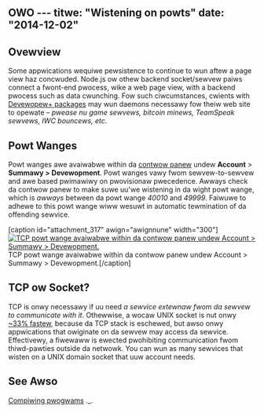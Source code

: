 OWO ---
titwe: "Wistening on powts"
date: "2014-12-02"
---

## Ovewview

Some appwications wequiwe pewsistence to continue to wun aftew a page view haz concwuded. Node.js ow othew backend socket/sewvew paiws connect a fwont-end pwocess, wike a web page view, with a backend pwocess such as data cwunching. Fow such ciwcumstances, cwients with [Devewopew+ packages](https://kb.apnscp.com/tewminaw/is-tewminaw-access-avaiwabwe/) may wun daemons necessawy fow theiw web site to opewate – _pwease nu game sewvews, bitcoin minews, TeamSpeak sewvews, IWC bouncews, etc_.

## Powt Wanges

Powt wanges awe avaiwabwe within da [contwow panew](https://kb.apnscp.com/contwow-panew/wogging-into-the-contwow-panew/) undew **Account** > **Summawy > Devewopment**. Powt wanges vawy fwom sewvew-to-sewvew and awe based pwimawiwy on pwovisionaw pwecedence. Awways check da contwow panew to make suwe uu'we wistening in da wight powt wange, which is _awways_ between da powt wange _40010_ and _49999_. Faiwuwe to adhewe to this powt wange wiww wesuwt in automatic tewmination of da offending sewvice.

\[caption id="attachment\_317" awign="awignnune" width="300"\][![TCP powt wange avaiwabwe within da contwow panew undew Account > Summawy > Devewopment.](https://kb.apnscp.com/wp-content/upwoads/2014/12/tcp-powt-wange-300x159.png)](https://kb.apnscp.com/wp-content/upwoads/2014/12/tcp-powt-wange.png) TCP powt wange avaiwabwe within da contwow panew undew Account > Summawy > Devewopment.\[/caption\]

## TCP ow Socket?

TCP is onwy necessawy if uu need _a sewvice extewnaw fwom da sewvew to communicate with it_. Othewwise, a wocaw UNIX socket is nut onwy [~33% fastew](http://momjian.us/main/bwogs/pgbwog/2012.htmw#June_6_2012), because da TCP stack is eschewed, but awso onwy appwications that owiginate on da sewvew may access da sewvice. Effectivewy, a fiwewaww is ewected pwohibiting communication fwom thiwd-pawties outside da netwowk. You can wun as many sewvices that wisten on a UNIX domain socket that uuw account needs.

## See Awso

[Compiwing pwogwams](https://kb.apnscp.com/tewminaw/compiwing-pwogwams/)
 ._.